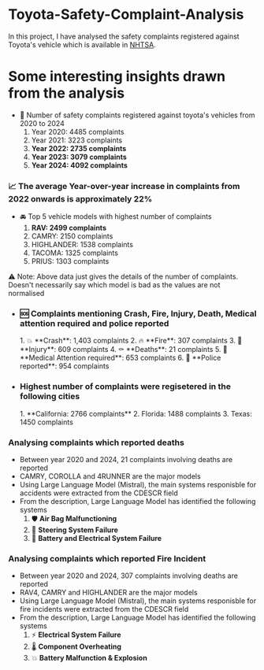 # Toyota-Safety-Complaint-Analysis

In this project, I have analysed the safety complaints registered against Toyota's vehicle which is available in [NHTSA](https://www.nhtsa.gov/).

<h1>Some interesting insights drawn from the analysis</h1>

 - 📅 Number of safety complaints registered against toyota's vehicles from 2020 to 2024
   1. Year 2020: 4485 complaints
   2. Year 2021: 3223 complaints
   3. **Year 2022: 2735 complaints**
   4. **Year 2023: 3079 complaints**
   5. **Year 2024: 4092 complaints**
      
<h3>📈 The average Year-over-year increase in complaints from 2022 onwards is approximately 22%</h3>

 - 🚘 Top 5 vehicle models with highest number of complaints
   1. **RAV: 2499 complaints**
   2. CAMRY: 2150 complaints
   3. HIGHLANDER: 1538 complaints
   4. TACOMA: 1325 complaints
   5. PRIUS: 1303 complaints
   

⚠️ Note: Above data just gives the details of the number of complaints. Doesn't necessarily say which model is bad as the values are not normalised

 - <h3>🆘 Complaints mentioning Crash, Fire, Injury, Death, Medical attention required and police reported</h3>
   1. 💥 **Crash**: 1,403 complaints  
   2. 🔥 **Fire**: 307 complaints  
   3. 🤕 **Injury**: 609 complaints  
   4. ⚰️ **Deaths**: 21 complaints  
   5. 🏥 **Medical Attention required**: 653 complaints  
   6. 👮 **Police reported**: 954 complaints
   

 - <h3>Highest number of complaints were regisetered in the following cities</h3>
   1. **California: 2766 complaints**
   2. Florida: 1488 complaints
   3. Texas: 1450 complaints
   


<h3>Analysing complaints which reported deaths</h3>

 - Between year 2020 and 2024, 21 complaints involving deaths are reported
 - CAMRY, COROLLA and 4RUNNER are the major models
 - Using Large Language Model (Mistral), the main systems responisble for accidents were extracted from the CDESCR field
 - From the description, Large Language Model has identified the following systems
     1. 🛡️ **Air Bag Malfunctioning**
     2. 🔄 **Steering System Failure**
     3. 🔋 **Battery and Electrical System Failure**

<h3>Analysing complaints which reported Fire Incident</h3>

 - Between year 2020 and 2024, 307 complaints involving deaths are reported
 - RAV4, CAMRY and HIGHLANDER are the major models
 - Using Large Language Model (Mistral), the main systems responisble for fire incidents were extracted from the CDESCR field
 - From the description, Large Language Model has identified the following systems
     1. ⚡ **Electrical System Failure**
     2. 🌡️ **Component Overheating**
     3. 💥 **Battery Malfunction & Explosion**
 

   
